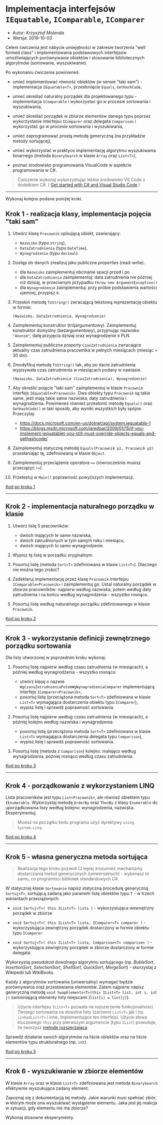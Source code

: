 # Implementacja interfejsów `IEquatable`, `IComparable`, `IComparer`

* Autor: _Krzysztof Molenda_
* Wersja: 2019-10-03

Celem ćwiczenia jest nabycie umiejętności w zakresie tworzenia "well formed class" i implementowania podstawowych interfejsów umożliwiających porównywanie obiektów i stosowanie bibliotecznych algorytmów (sortowanie, wyszukiwanie).

Po wykonaniu ćwiczenia powinieneś:

* umieć implementować równość obiektów (w sensie "taki sam") - implementacja `IEquatable<T>`, przesłonięcie `Equals`, `GetHashCode`,

* umieć określać naturalny porządek dla projektowanego typu - implementacja `IComparable` i wykorzystać go w procesie sortowania i wyszukiwania,

* umieć określać porządek w zbiorze elementów danego typu poprzez wykorzystanie interfejsu `IComparer` oraz delegata `Comparison` i wykorzystać go w procesie sortowania i wyszukiwania,

* umieć zaprogramować prostą metodę generyczną (na przykładzie metody sortującej),

* umieć wykorzystać w praktyce implementację algorytmu wyszukiwania binarnego (metoda `BinarySearch` w klasie `Array` oraz `List<T>`),

* poznać środowisko programowania VisualCode w aspekcie programowania w C#.

> Ćwiczenie wykonaj wykorzystując lekkie środowisko VS Code z dodatkiem C#. ( [Get started with C# and Visual Studio Code](https://docs.microsoft.com/pl-pl/dotnet/core/tutorials/with-visual-studio-code) )

---

Wykonaj kolejno podane poniżej kroki.

## Krok 1 - realizacja klasy, implementacja pojęcia "taki sam"

1. Utwórz klasę `Pracownik` opisującą obiekt, zawierający:
   * `Nazwisko` (typu `string`),
   * `DataZatrudnienia` (typu `DateTime`),
   * `Wynagrodzenie` (typu `decimal`).

2. Dostęp do danych zrealizuj jako publiczne _properties_ (read-write).
   * dla `Nazwisko` zaimplementuj obcinanie spacji przed i po
   * dla `DataZatrudnienia` zaimplementuj: data zatrudnienia nie później niż dzisiaj, w przeciwnym przypadku `throw new ArgumentException()`
   * dla `Wynagrodzenie` zaimplementuj: przy próbie podstawienia wartości ujemnej, przypisz `0`.

3. Przesłoń metodę `ToString()` zwracającą tekstową reprezentację obiektu w formie:

    ```(Nazwisko, DataZatrudnienia, Wynagrodzenie)```

4. Zaimplementuj konstruktor (trójargumentowy). Zaimplementuj konstruktor domyślny (bezargumentowy), przyjmując nazwisko `"Anonim"`, datę przyjęcia dzisiaj oraz wynagrodzenie `0` PLN.

5. Zaimplementuj publiczne _property_ `CzasZatrudnienia` zwracające aktualny czas zatrudnienia pracownika w pełnych miesiącach (miesiąc = 30 dni).

6. Zmodyfikuj metodę `ToString()` tak, aby po dacie zatrudnienia wypisywała czas zatrudnienia w miesiącach podany w nawiasie.

    ```(Nazwisko, DataZatrudnienia (CzasZatrudnienia), Wynagrodzenie)```

7. Aby określić pojęcie "taki sam" zaimplementuj w klasie `Pracownik` interfejs `IEquatable<Pracownik>`. Dwa obiekty typu `Pracownik` są takie same, jeśli mają takie same nazwiska, daty zatrudnienia i wynagrodzenia.
   Powinieneś również przesłonić metodę `Equals()` oraz `GetHashCode()` w taki sposób, aby wyniki wszystkich były spójne. Przeczytaj:
   * <https://docs.microsoft.com/en-us/dotnet/api/system.iequatable-1>
   * <https://blogs.msdn.microsoft.com/jaredpar/2009/01/15/if-you-implement-iequatablet-you-still-must-override-objects-equals-and-gethashcode/>

8. Zaimplementuj statyczną metodę `Equals(Pracownik p1, Pracownik p2)` przesłaniając tę, zdefiniowaną w klasie `Object`.

9. Zaimplementuj przeciążenie operatora `==` (równocześnie musisz przeciążyć `!=`).

10. Przetestuj w `Main()` poprawność powyższych implementacji.

[Kod po kroku 1](etapy/krok1.md)

---

## Krok 2 - implementacja naturalnego porządku w klasie

1. Utwórz listę 5 pracowników:

    * dwóch mających te same nazwiska,
    * dwóch zatrudnionych w tym samym roku i miesiącu,
    * dwóch mających to samo wynagrodzenie.

2. Wypisz tę listę w porządku oryginalnym.

3. Posortuj listę (metoda `Sort<T>` zdefiniowana w klasie `List<T>`). Dlaczego nie można tego zrobić?

4. Zadeklaruj implementację przez klasę `Pracownik` interfejsu `IComparable<Pracownik>` i zaimplementuj go. Ustal naturalny porządek w zbiorze pracowników: najpierw według nazwiska, potem według daty zatrudnienia i na końcu według wynagrodzenia - wszystko rosnąco.

5. Posortuj listę według naturalnego porządku zdefiniowanego w klasie `Pracownik`.

[Kod po kroku 2](etapy/krok2.md)

---

## Krok 3 - wykorzystanie definicji zewnętrznego porządku sortowania

Dla listy utworzonej w poprzednim kroku wykonaj:

1. Posortuj listę najpierw według czasu zatrudnienia (w miesiącach), a później według wynagrodzenia - wszystko rosnąco:
    * utwórz klasę o nazwie `WgCzasuZatrudnieniaPotemWgWynagrodzeniaComparer` implementującą interfejs `IComparer<Pracownik>`,
    * posortuj listę (przeciążona metoda `Sort<T>` zdefiniowana w klasie `List<T>` wymagająca dostarczenia obiektu typu `IComparer`),
    * wypisz listę i sprawdź poprawność sortowania.

2. Posortuj listę najpierw według czasu zatrudnienia (w miesiącach), a później kolejno według nazwiska i wynagrodzenia:
    * posortuj listę (przeciążona metoda `Sort<T>` zdefiniowana w klasie `List<T>` wymagająca dostarczenia delegata typu `Comparison`),
    * wypisz listę i sprawdź poprawność sortowania.

3. Posortuj listę (metoda z `Comparison`) kolejno: malejąco według wynagrodzenia, później rosnąco według czasu zatrudnienia.

[Kod po kroku 3](etapy/krok3.md)

---

## Krok 4 - porządkowanie z wykorzystaniem LINQ

Lista pracowników jest typu `List<Pracownik>`, ale również obiektem typu `IEnumerable`. Wykorzystaj metodę `OrderBy` oraz `ThenBy` z klasy `Enumerable` do uporządkowania listy według kolejno: wynagrodzenia, nazwiska. Eksperymentuj.

> Musisz na początku kodu programu użyć dyrektywy `using System.Linq`.

[Kod po kroku 4](etapy/krok4.md)

---

## Krok 5 - własna generyczna metoda sortująca

> Realizacja tego kroku pozwoli Ci lepiej zrozumieć mechanizmy dostarczania metod generycznych (uniwersalnych) - wykonasz to samo, co programiści bibliotek standardowych C#.

W statycznej klasie `Sortowanie` napisz statyczną procedurę generyczną `Sortuj<T>`, sortującą zadaną jako parametr listę obiektów typu `T` - w trzech wariantach przeciążonych:

* `void Sortuj<T>( this IList<T> lista )` - wykorzystująca wewnętrzny porządek w zbiorze

* `void Sortuj<T>( this IList<T> lista, IComparer<T> comparer )` - wykorzystująca zewnętrzny porządek dostarczony w formie obiektu typu `IComparer`

* `void Sortuj<T>( this IList<T> lista, Comparison<T> comparison )` - wykorzystująca zewnętrzny porządek w zbiorze dostarczony w formie delegata.

Wykorzystaj pseudokod dowolnego algorytmu sortującego (np. _BubleSort_, _InsertionSort_, _SelectionSort_, _ShellSort_, _QuickSort_, _MergeSort_) - skorzystaj z Wikipedii lub WikiBooks.

Każdy z algorytmów sortowania (uniwersalny) wymagać będzie porównywania oraz przestawiania elementów. Zatem najpierw napisz generyczną metodę `void SwapElements<T>(this IList<T> list, int i, int j)` zamieniającą elementy listy miejscami (`list[i] ⇆ list[j]`).

> Użycie interfejsu `IList<T>` pozwala na rozszerzenie funkcjonalności Twojego sortowania na dowolne listy (zarówno `List<T>` jak i np. `LinkedList<T>` i inne, implementujące ten interfejs).
> Użycie słowa kluczowego `this` przy pierwszym argumencie (typu `IList`) powoduje, że tworzysz [metodę rozszerzającą](https://docs.microsoft.com/en-us/dotnet/csharp/programming-guide/classes-and-structs/extension-methods).

Sprawdź działanie swoich algorytmów na liście obiektów oraz na liście elementów typu strukturalnego (np. `int`).

[Kod po kroku 5](etapy/krok5.md)

---

## Krok 6 - wyszukiwanie w zbiorze elementów

W klasie `Array` oraz w klasie `List<T>` zdefiniowana jest metoda `BinarySearch` efektywnie wyszukująca zadany element.

Zapoznaj się z dokumentacją tej metody. Jakie warunki musi spełniać zbiór, w którym może ona wyszukiwać wystąpienie elementu. Jaka jest jej reakcja w sytuacji, gdy elementu nie ma zbiorze?

Wykonaj stosowne eksperymenty.

